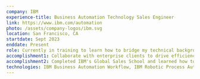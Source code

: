 ```yaml
---
company: IBM
experience-title: Business Automation Technology Sales Engineer
link: https://www.ibm.com/automation
photo: /assets/company-logos/ibm.svg
location: San Francisco, CA
startdate: Sept 2023
enddate: Present
role: Currently in training to learn how to bridge my technical background with IBM's Business Automation technology and commitment to our clients.
accomplishment1: Collaborate with enterprise clients to drive efficiency and productivity as expert on Business Automation portfolio of 20+ products, e.g., decision engines, who gives customized presentations and product demos.
accomplishment2: Completed IBM's Global Sales School and learned how to be clients' trusted advisor through skills in effective presentations and product demonstrations.
technologies: IBM Business Automation Workflow, IBM Robotic Process Automation, IBM watsonx.orchestrate
---
```


